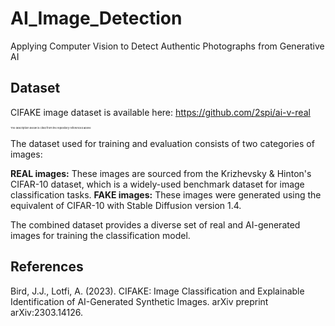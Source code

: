 # AI_Image_Detection
Applying Computer Vision to Detect Authentic Photographs from Generative AI

## Dataset

CIFAKE image dataset is available here: https://github.com/2spi/ai-v-real

<p style="font-size: 4px">The description below is cited from the repository referenced above</p>

The dataset used for training and evaluation consists of two categories of images:

<b>REAL images:</b> These images are sourced from the Krizhevsky & Hinton's CIFAR-10 dataset, which is a widely-used benchmark dataset for image classification tasks.
<b>FAKE images:</b> These images were generated using the equivalent of CIFAR-10 with Stable Diffusion version 1.4.

The combined dataset provides a diverse set of real and AI-generated images for training the classification model.

## References

Bird, J.J., Lotfi, A. (2023). CIFAKE: Image Classification and Explainable Identification of AI-Generated Synthetic Images. arXiv preprint arXiv:2303.14126.
